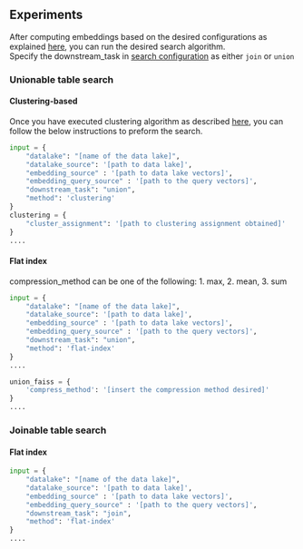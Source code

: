 ## Experiments
After computing embeddings based on the desired configurations as explained [here](embedding_computation/experiments.md), you can run the desired search algorithm. <br>
Specify the downstream_task in [search configuration](configs/search_configs.py) as either ```join``` or ```union```
### Unionable table search 

#### Clustering-based 
Once you have executed clustering algorithm as described [here](clustering/experiments.md), you can follow the below instructions to preform the search. 

````python
input = {
    "datalake": "[name of the data lake]",
    "datalake_source": '[path to data lake]',
    "embedding_source" : '[path to data lake vectors]',
    "embedding_query_source" : '[path to the query vectors]',
    "downstream_task": "union", 
    "method": 'clustering'
}
clustering = {
    "cluster_assignment": '[path to clustering assignment obtained]' 
}
....
````

#### Flat index

compression_method can be one of the following: 1. max, 2. mean, 3. sum 

```python 
input = {
    "datalake": "[name of the data lake]",
    "datalake_source": '[path to data lake]',
    "embedding_source" : '[path to data lake vectors]',
    "embedding_query_source" : '[path to the query vectors]',
    "downstream_task": "union", 
    "method": 'flat-index'
}
....

union_faiss = {
    'compress_method': '[insert the compression method desired]'
}
....
```
### Joinable table search 

#### Flat index

```python 
input = {
    "datalake": "[name of the data lake]",
    "datalake_source": '[path to data lake]',
    "embedding_source" : '[path to data lake vectors]',
    "embedding_query_source" : '[path to the query vectors]',
    "downstream_task": "join", 
    "method": 'flat-index'
}
....
```



